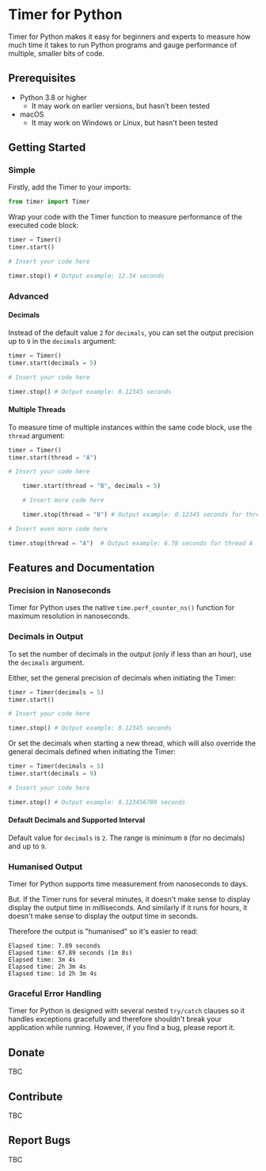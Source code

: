 # Timer for Python
Timer for Python makes it easy for beginners and experts to measure how much time it takes to run Python programs and gauge performance of multiple, smaller bits of code.

## Prerequisites
* Python 3.8 or higher
	* It may work on earlier versions, but hasn't been tested
* macOS
	* It may work on Windows or Linux, but hasn't been tested

## Getting Started
### Simple
Firstly, add the Timer to your imports:

```python
from timer import Timer
```

Wrap your code with the Timer function to measure performance of the executed code block:

```python
timer = Timer()
timer.start()

# Insert your code here

timer.stop() # Output example: 12.34 seconds
```

### Advanced
#### Decimals
Instead of the default value `2` for `decimals`, you can set the output precision up to `9` in the `decimals` argument:

```python
timer = Timer()
timer.start(decimals = 5)

# Insert your code here

timer.stop() # Output example: 0.12345 seconds
```

#### Multiple Threads
To measure time of multiple instances within the same code block, use the `thread` argument:

```python
timer = Timer()
timer.start(thread = "A")

# Insert your code here

	timer.start(thread = "B", decimals = 5)

	# Insert more code here

	timer.stop(thread = "B") # Output example: 0.12345 seconds for thread B

# Insert even more code here

timer.stop(thread = "A")  # Output example: 6.78 seconds for thread A
```

## Features and Documentation
### Precision in Nanoseconds
Timer for Python uses the native `time.perf_counter_ns()` function for maximum resolution in nanoseconds.

### Decimals in Output
To set the number of decimals in the output (only if less than an hour), use the `decimals` argument.

Either, set the general precision of decimals when initiating the Timer:

```python
timer = Timer(decimals = 5)
timer.start()

# Insert your code here

timer.stop() # Output example: 0.12345 seconds
```

Or set the decimals when starting a new thread, which will also override the general decimals defined when initiating the Timer:

```python
timer = Timer(decimals = 5)
timer.start(decimals = 9)

# Insert your code here

timer.stop() # Output example: 0.123456789 seconds
```

#### Default Decimals and Supported Interval
Default value for `decimals` is `2`. The range is minimum `0` (for no decimals) and up to `9`.

### Humanised Output
Timer for Python supports time measurement from nanoseconds to days.

But. If the Timer runs for several minutes, it doesn't make sense to display display the output time in milliseconds. And similarly if it runs for hours, it doesn't make sense to display the output time in seconds.

Therefore the output is "humanised" so it's easier to read:

```
Elapsed time: 7.89 seconds
Elapsed time: 67.89 seconds (1m 8s)
Elapsed time: 3m 4s
Elapsed time: 2h 3m 4s
Elapsed time: 1d 2h 3m 4s
```

### Graceful Error Handling
Timer for Python is designed with several nested `try/catch` clauses so it handles exceptions gracefully and therefore shouldn't break your application while running. However, if you find a bug, please report it.

## Donate
TBC

## Contribute
TBC

## Report Bugs
TBC
